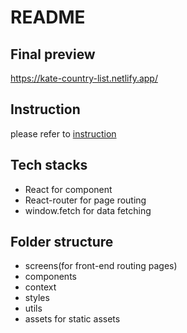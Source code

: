 # README

## Final preview

https://kate-country-list.netlify.app/

## Instruction

please refer to [instruction](Instruction)

## Tech stacks

- React for component
- React-router for page routing
- window.fetch for data fetching

## Folder structure

- screens(for front-end routing pages)
- components
- context
- styles
- utils
- assets
  for static assets
